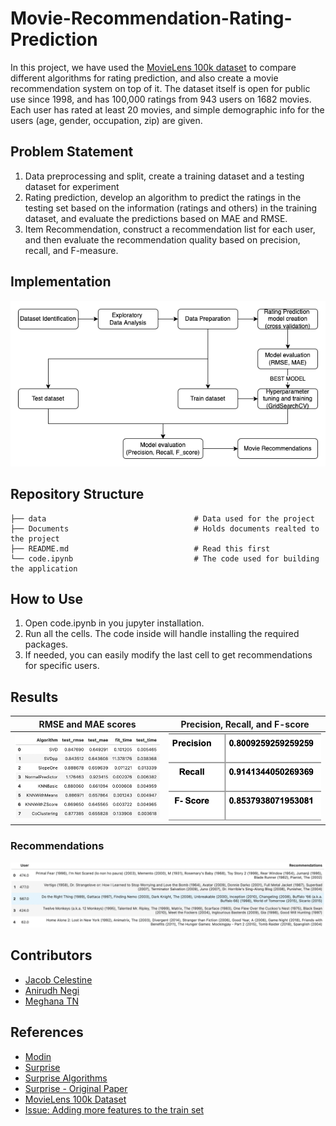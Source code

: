 # Movie-Recommendation-Rating-Prediction
In this project, we have used the [MovieLens 100k dataset](https://grouplens.org/datasets/movielens/100k/) 
to compare different algorithms for rating prediction, and also create a movie recommendation system on top of it.
The dataset itself is open for public use since 1998, and has 100,000 ratings from 943 users on 1682 movies. Each user 
has rated at least 20 movies, and simple demographic info for the users (age, gender, occupation, zip) are given.

## Problem Statement
<ol>
    <li>Data preprocessing and split, create a training dataset and a testing dataset for experiment</li>
    <li>Rating prediction, develop an algorithm to predict the ratings in the testing set based on the information 
    (ratings and others) in the training dataset, and evaluate the predictions based on MAE and RMSE.</li>
    <li>Item Recommendation, construct a recommendation list for each user, and then evaluate the recommendation 
    quality based on precision, recall, and F-measure.</li>
</ol>

## Implementation
![High Level Design](Documents/approach.png?raw=true "High Level Design")

## Repository Structure
    ├── data                                 # Data used for the project
    ├── Documents                            # Holds documents realted to the project
    ├── README.md                            # Read this first
    └── code.ipynb                           # The code used for building the application

## How to Use
<ol>
    <li>Open code.ipynb in you jupyter installation.</li>
    <li>Run all the cells. The code inside will handle installing the required packages.</li>
    <li>If needed, you can easily modify the last cell to get recommendations for specific users.</li>
</ol>

## Results
|       RMSE and MAE scores       |                      Precision, Recall, and F-score                       |
|:----------------------------------------------------------------:|:-------------------------------------------------------------------------------------------------:|
| ![error_scores.png](Documents/error_scores.png?raw=true "RMSE and MAE scores") | ![precision_recall.png](Documents/precision_recall.png?raw=true "Precision, Recall, and F-score") |

### Recommendations
![Movie recommendation](Documents/recommendation.png?raw=true "Movie recommendations")

## Contributors
- [Jacob Celestine](https://jacobcelestine.com/)
- [Anirudh Negi](https://github.com/negiadventures/)
- [Meghana TN](https://github.com/MeghanaTN)

## References
- [Modin](https://github.com/modin-project/modin)
- [Surprise](http://surpriselib.com/)
- [Surprise Algorithms](https://surprise.readthedocs.io/en/stable/prediction_algorithms_package.html)
- [Surprise - Original Paper](https://joss.theoj.org/papers/10.21105/joss.02174)
- [MovieLens 100k Dataset](https://grouplens.org/datasets/movielens/100k/)
- [Issue: Adding more features to the train set](https://github.com/NicolasHug/Surprise/issues/285)